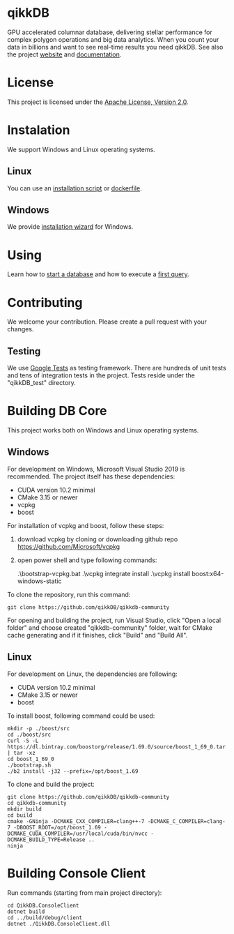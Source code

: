 # qikkDB

GPU accelerated columnar database, delivering stellar performance for complex polygon operations and big data analytics. When you count your data in billions and want to see real-time results you need qikkDB. See also the project [website](https://qikk.ly/) and [documentation](https://docs.qikk.ly/).

# License
This project is licensed under the [Apache License, Version 2.0](https://www.apache.org/licenses/LICENSE-2.0).

# Instalation
We support Windows and Linux operating systems.

## Linux
You can use an [installation script](https://docs.qikk.ly/installation-getting-started#linux-installation-script) or [dockerfile](https://docs.qikk.ly/installation-getting-started#linux-deployment-via-docker).

## Windows
We provide [installation wizard](https://docs.qikk.ly/installation-getting-started#windows-installation-wizard) for Windows.

# Using
Learn how to [start a database](https://docs.qikk.ly/installation-getting-started#starting-database) and how to execute a [first query](https://docs.qikk.ly/installation-getting-started#first-query).

# Contributing
We welcome your contribution. Please create a pull request with your changes.

## Testing
We use [Google Tests](https://github.com/google/googletest) as testing framework. There are hundreds of unit tests and tens of integration tests in the project. Tests reside under the "qikkDB_test" directory.

# Building DB Core
This project works both on Windows and Linux operating systems.

## Windows
For development on Windows, Microsoft Visual Studio 2019 is recommended. The project itself has these dependencies:
- CUDA version 10.2 minimal
- CMake 3.15 or newer
- vcpkg
- boost

For installation of vcpkg and boost, follow these steps:
1. download vcpkg by cloning or downloading github repo https://github.com/Microsoft/vcpkg
2. open power shell and type following commands:


    .\bootstrap-vcpkg.bat
    .\vcpkg integrate install
    .\vcpkg install boost:x64-windows-static

To clone the repository, run this command:

    git clone https://github.com/qikkDB/qikkdb-community

For opening and building the project, run Visual Studio, click "Open a local folder" and choose created "qikkdb-community" folder, wait for CMake cache generating and if it finishes, click "Build" and "Build All".

## Linux
For development on Linux, the dependencies are following:
- CUDA version 10.2 minimal
- CMake 3.15 or newer
- boost

To install boost, following command could be used:

    mkdir -p ./boost/src
	cd ./boost/src
    curl -S -L https://dl.bintray.com/boostorg/release/1.69.0/source/boost_1_69_0.tar.gz | tar -xz
	cd boost_1_69_0
	./bootstrap.sh
	./b2 install -j32 --prefix=/opt/boost_1.69

To clone and build the project:

    git clone https://github.com/qikkDB/qikkdb-community
    cd qikkdb-community
    mkdir build
    cd build
    cmake -GNinja -DCMAKE_CXX_COMPILER=clang++-7 -DCMAKE_C_COMPILER=clang-7 -DBOOST_ROOT=/opt/boost_1.69 -DCMAKE_CUDA_COMPILER=/usr/local/cuda/bin/nvcc -DCMAKE_BUILD_TYPE=Release ..
    ninja
    

# Building Console Client
Run commands (starting from main project directory):

    cd QikkDB.ConsoleClient
    dotnet build
    cd ../build/debug/client
    dotnet ./QikkDB.ConsoleClient.dll
